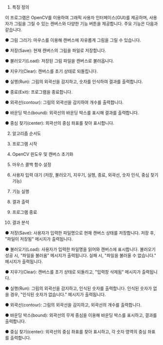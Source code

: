 1. 특징 정의


이 프로그램은 OpenCV를 이용하여 그래픽 사용자 인터페이스(GUI)를 제공하며, 사용자가 그림을 그릴 수 있는 캔버스와 다양한 기능 버튼을 제공합니다. 주요 기능은 다음과 같습니다.


● 그림 그리기: 마우스를 이용해 캔버스에 자유롭게 그림을 그릴 수 있습니다.

● 저장(Save): 현재 캔버스의 그림을 파일로 저장합니다.

● 불러오기(Load): 저장된 그림 파일을 캔버스로 불러옵니다.

● 지우기(Clear): 캔버스를 초기 상태로 되돌립니다.

● 실행(Run): 그림의 외곽선을 감지하고, 숫자를 인식하여 결과를 출력합니다.

● 종료(Exit): 프로그램을 종료합니다.

● 외곽선(contour): 그림의 외곽선을 감지하여 개수를 출력합니다.

● 바운딩 박스(bound): 외곽선의 바운딩 박스를 표시해 결과를 출력합니다.

● 중심 찾기(center): 외곽선의 중심 좌표를 찾아 표시합니다.


2. 알고리즘 순서도


1. 프로그램 시작

2. OpenCV 윈도우 및 캔버스 초기화

3. 마우스 콜백 함수 설정

4. 사용자 입력 대기 (저장, 불러오기, 지우기, 실행, 종료, 외곽선, 숫자 인식, 중심 찾기 기능)

5. 기능 실행

6. 결과 출력

7. 프로그램 종료


3. 결과 분석


● 저장(Save): 사용자가 입력한 파일명으로 현재 캔버스 상태를 저장합니다. 저장 후, "파일이 저장됨" 메시지가 출력됩니다.

● 불러오기(Load): 사용자가 입력한 파일명을 읽어와 캔버스에 표시합니다. 불러오기 성공 시, "파일을 불러옴" 메시지가 출력됩니다. 실패 시, "파일을 불러올 수 없습니다." 메시지가 출력됩니다.

● 지우기(Clear): 캔버스를 초기 상태로 되돌리고, "입력창 삭제됨" 메시지가 출력됩니다.

● 실행(Run): 그림의 외곽선을 감지하고, 인식된 숫자를 출력합니다. 인식된 숫자가 없을 경우, "인식된 숫자가 없습니다." 메시지가 출력됩니다.

● 외곽선(contour): 그림의 외곽선을 감지하고, 외곽선의 개수를 출력합니다.

● 바운딩 박스(bound): 외곽선의 무게 중심을 이용해 바운딩 박스를 표시하고, 결과를 출력합니다.

● 중심 찾기(center): 외곽선의 중심 좌표를 찾아 표시하고, 각 숫자 영역의 중심 좌표를 출력합니다.
